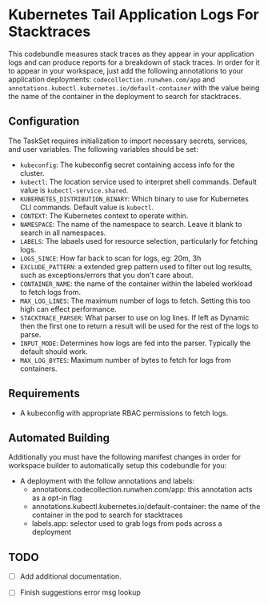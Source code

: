 # Kubernetes Tail Application Logs For Stacktraces

This codebundle measures stack traces as they appear in your application logs and can produce reports for a breakdown of stack traces.
In order for it to appear in your workspace, just add the following annotations to your application deployments:
`codecollection.runwhen.com/app` and `annotations.kubectl.kubernetes.io/default-container` with the value being the name of the container in the deployment to search for stacktraces.

## Configuration
The TaskSet requires initialization to import necessary secrets, services, and user variables. The following variables should be set:

- `kubeconfig`: The kubeconfig secret containing access info for the cluster.
- `kubectl`: The location service used to interpret shell commands. Default value is `kubectl-service.shared`.
- `KUBERNETES_DISTRIBUTION_BINARY`: Which binary to use for Kubernetes CLI commands. Default value is `kubectl`.
- `CONTEXT`: The Kubernetes context to operate within.
- `NAMESPACE`: The name of the namespace to search. Leave it blank to search in all namespaces.
- `LABELS`: The labaels used for resource selection, particularly for fetching logs.
- `LOGS_SINCE`: How far back to scan for logs, eg: 20m, 3h
- `EXCLUDE_PATTERN`: a extended grep pattern used to filter out log results, such as exceptions/errors that you don't care about.
- `CONTAINER_NAME`: the name of the container within the labeled workload to fetch logs from.
- `MAX_LOG_LINES`: The maximum number of logs to fetch. Setting this too high can effect performance.
- `STACKTRACE_PARSER`: What parser to use on log lines. If left as Dynamic then the first one to return a result will be used for the rest of the logs to parse.
- `INPUT_MODE`: Determines how logs are fed into the parser. Typically the default should work.
- `MAX_LOG_BYTES`: Maximum number of bytes to fetch for logs from containers.

## Requirements
- A kubeconfig with appropriate RBAC permissions to fetch logs.

## Automated Building
Additionally you must have the following manifest changes in order for workspace builder to automatically setup this codebundle for you:

- A deployment with the follow annotations and labels:
    -   annotations.codecollection.runwhen.com/app: this annotation acts as a opt-in flag
    -   annotations.kubectl.kubernetes.io/default-container: the name of the container in the pod to search for stacktraces
    -   labels.app: selector used to grab logs from pods across a deployment

## TODO
- [ ] Add additional documentation.
- [ ] Finish suggestions error msg lookup

